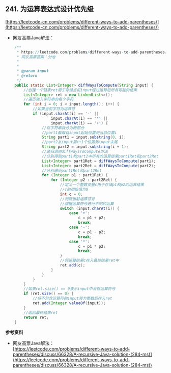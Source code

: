 **241. 为运算表达式设计优先级**  
---  
[https://leetcode-cn.com/problems/different-ways-to-add-parentheses/](https://leetcode-cn.com/problems/different-ways-to-add-parentheses/)  

* 网友高票Java解法：  

```java  
    /**
     * https://leetcode.com/problems/different-ways-to-add-parentheses/discuss/66328/A-recursive-Java-solution-(284-ms)
     * 网友高票答案：分治
     *
     *
     * @param input
     * @return
     */
    public static List<Integer> diffWaysToCompute(String input) {
        //创建一个链表ret用于存储当前input经过运算后所有可能的结果
        List<Integer> ret = new LinkedList<>();
        //遍历输入字符串的每个字符
        for (int i = 0; i < input.length(); i++) {
            //如果当前字符为运算符
            if (input.charAt(i) == '-' ||
                    input.charAt(i) == '*' ||
                    input.charAt(i) == '+') {
                //将字符串拆分为两部分
                //part1截取自input起始位置到当前位置i
                String part1 = input.substring(0, i);
                //part2从input第i+1个位置到input末尾
                String part2 = input.substring(i + 1);
                //递归调用diffWaysToCompute方法
                //分别得到part1和part2中所有的运算结果part1Ret和part2Ret
                List<Integer> part1Ret = diffWaysToCompute(part1);
                List<Integer> part2Ret = diffWaysToCompute(part2);
                //分别遍历part1Ret和part2Ret
                for (Integer p1 : part1Ret) {
                    for (Integer p2 : part2Ret) {
                        //定义一个整数变量c用于存储p1和p2的运算结果
                        //c的初始值为0
                        int c = 0;
                        //判断当前运算符号
                        //根据运算符号进行不同的运算
                        switch (input.charAt(i)) {
                            case '+':
                                c = p1 + p2;
                                break;
                            case '-':
                                c = p1 - p2;
                                break;
                            case '*':
                                c = p1 * p2;
                                break;
                        }
                        //将运算结果c存入最终结果ret中
                        ret.add(c);
                    }
                }
            }
        }
        //如果ret.size() == 0表示input中没有运算符号
        if (ret.size() == 0) {
            //将不包含运算符的input转为整数后存入ret
            ret.add(Integer.valueOf(input));
        }
        //返回最终结果ret
        return ret;
    }

```  

**参考资料**  

* 网友高票Java解法：  
[https://leetcode.com/problems/different-ways-to-add-parentheses/discuss/66328/A-recursive-Java-solution-(284-ms)](https://leetcode.com/problems/different-ways-to-add-parentheses/discuss/66328/A-recursive-Java-solution-(284-ms))  
